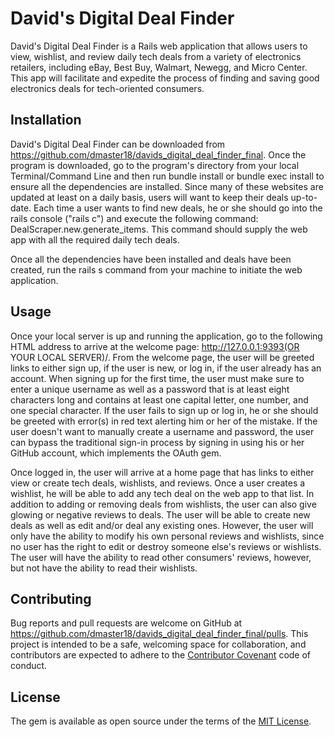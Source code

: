 # David's Digital Deal Finder

David's Digital Deal Finder is a Rails web application that allows users to view, wishlist, and review daily tech deals from a variety of electronics retailers, including eBay, Best Buy, Walmart, Newegg, and Micro Center. This app will facilitate and expedite the process of finding and saving good electronics deals for tech-oriented consumers.

## Installation

David's Digital Deal Finder can be downloaded from https://github.com/dmaster18/davids_digital_deal_finder_final. Once the program is downloaded, go to the program's directory from your local Terminal/Command Line and then run bundle install or bundle exec install to ensure all the dependencies are installed. Since many of these websites are updated at least on a daily basis, users will want to keep their deals up-to-date. Each time a user wants to find new deals, he or she should go into the rails console ("rails c") and execute the following command: DealScraper.new.generate_items. This command should supply the web app with all the required daily tech deals.

Once all the dependencies have been installed and deals have been created, run the rails s command from your machine to initiate the web application.

## Usage

Once your local server is up and running the application, go to the following HTML address to arrive at the welcome page: http://127.0.0.1:9393(OR YOUR LOCAL SERVER)/. From the welcome page, the user will be greeted links to either sign up, if the user is new, or log in, if the user already has an account. When signing up for the first time, the user must make sure to enter a unique username as well as a password that is at least eight characters long and contains at least one capital letter, one number, and one special character. If the user fails to sign up or log in, he or she should be greeted with error(s) in red text alerting him or her of the mistake. If the user doesn't want to manually create a username and password, the user can bypass the traditional sign-in process by signing in using his or her GitHub account, which implements the OAuth gem.

Once logged in, the user will arrive at a home page that has links to either view or create tech deals, wishlists, and reviews. Once a user creates a wishlist, he will be able to add any tech deal on the web app to that list. In addition to adding or removing deals from wishlists, the user can also give glowing or negative reviews to deals. The user will be able to create new deals as well as edit and/or deal any existing ones. However, the user will only have the ability to modify his own personal reviews and wishlists, since no user has the right to edit or destroy someone else's reviews or wishlists. The user will have the ability to read other consumers' reviews, however, but not have the ability to read their wishlists.

## Contributing

Bug reports and pull requests are welcome on GitHub at https://github.com/dmaster18/davids_digital_deal_finder_final/pulls. This project is intended to be a safe, welcoming space for collaboration, and contributors are expected to adhere to the [Contributor Covenant](http://contributor-covenant.org) code of conduct.

## License

The gem is available as open source under the terms of the [MIT License](https://opensource.org/licenses/MIT).
